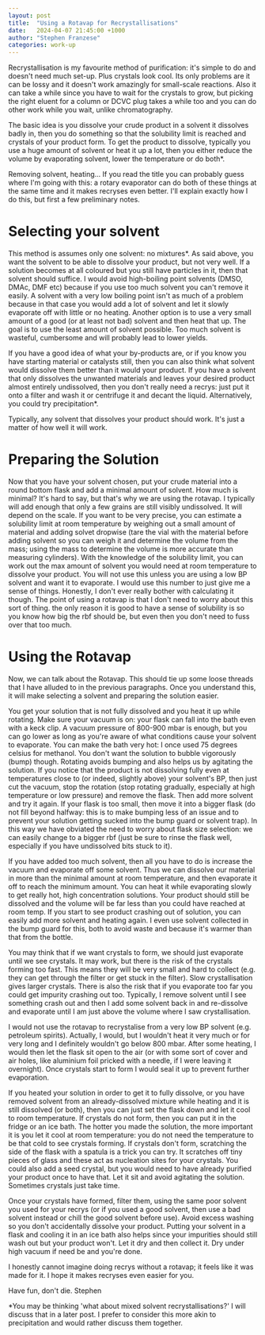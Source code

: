 ```yaml
---
layout: post
title:  "Using a Rotavap for Recrystallisations"
date:   2024-04-07 21:45:00 +1000
author: "Stephen Franzese"
categories: work-up
---
```

Recrystallisation is my favourite method of purification: it's simple to do and doesn't need much set-up. Plus crystals look cool. Its only problems are it can be lossy and it doesn't work amazingly for small-scale reactions. Also it can take a while since you have to wait for the crystals to grow, but picking the right eluent for a column or DCVC plug takes a while too and you can do other work while you wait, unlike chromatography.

The basic idea is you dissolve your crude product in a solvent it dissolves badly in, then you do something so that the solubility limit is reached and crystals of your product form. To get the product to dissolve, typically you use a huge amount of solvent or heat it up a lot, then you either reduce the volume by evaporating solvent, lower the temperature or do both*.

Removing solvent, heating... If you read the title you can probably guess where I'm going with this: a rotary evaporator can do both of these things at the same time and it makes recryses even better. I'll explain exactly how I do this, but first a few preliminary notes.

<h1>Selecting your solvent</h1>
This method is assumes only one solvent: no mixtures*. As said above, you want the solvent to be able to dissolve your product, but not very well. If a solution becomes at all coloured but you still have particles in it, then that solvent should suffice. I would avoid high-boiling point solvents (DMSO, DMAc, DMF etc) because if you use too much solvent you can't remove it easily. A solvent with a very low boiling point isn't as much of a problem because in that case you would add a lot of solvent and let it slowly evaporate off with little or no heating. Another option is to use a very small amount of a good (or at least not bad) solvent and then heat that up. The goal is to use the least amount of solvent possible. Too much solvent is wasteful, cumbersome and will probably lead to lower yields.

If you have a good idea of what your by-products are, or if you know you have starting material or catalysts still, then you can also think what solvent would dissolve them better than it would your product. If you have a solvent that only dissolves the unwanted materials and leaves your desired product almost entirely undissolved, then you don't really need a recrys: just put it onto a filter and wash it or centrifuge it and decant the liquid. Alternatively, you could try precipitation*.

Typically, any solvent that dissolves your product should work. It's just a matter of how well it will work.

<h1>Preparing the Solution</h1>
Now that you have your solvent chosen, put your crude material into a round bottom flask and add a minimal amount of solvent. How much is minimal? It's hard to say, but that's why we are using the rotavap. I typically will add enough that only a few grains are still visibly undissolved. It will depend on the scale. If you want to be very precise, you can estimate a solubility limit at room temperature by weighing out a small amount of material and adding solvet dropwise (tare the vial with the material before adding solvent so you can weigh it and determine the volume from the mass; using the mass to determine the volume is more accurate than measuring cylinders). With the knowledge of the solubility limit, you can work out the max amount of solvent you would need at room temperature to dissolve your product. You will not use this unless you are using a low BP solvent and want it to evaporate. I would use this number to just give me a sense of things. Honestly, I don't ever really bother with calculating it though. The point of using a rotavap is that I don't need to worry about this sort of thing. the only reason it is good to have a sense of solubility is so you know how big the rbf should be, but even then you don't need to fuss over that too much.

<h1>Using the Rotavap</h1>
Now, we can talk about the Rotavap. This should tie up some loose threads that I have alluded to in the previous paragraphs. Once you understand this, it will make selecting a solvent and preparing the solution easier.

You get your solution that is not fully dissolved and you heat it up while rotating. Make sure your vacuum is on: your flask can fall into the bath even with a keck clip. A vacuum pressure of 800-900 mbar is enough, but you can go lower as long as you're aware of what conditions cause your solvent to evaporate. You can make the bath very hot: I once used 75 degrees celsius for methanol. You don't want the solution to bubble vigorously (bump) though. Rotating avoids bumping and also helps us by agitating the solution. If you notice that the product is not dissolving fully even at temperatures close to (or indeed, slightly above) your solvent's BP, then just cut the vacuum, stop the rotation (stop rotating gradually, especially at high temperature or low pressure) and remove the flask. Then add more solvent and try it again. If your flask is too small, then move it into a bigger flask (do not fill beyond halfway: this is to make bumping less of an issue and to prevent your solution getting sucked into the bump guard or solvent trap). In this way we have obviated the need to worry about flask size selection: we can easily change to a bigger rbf (just be sure to rinse the flask well, especially if you have undissolved bits stuck to it).

If you have added too much solvent, then all you have to do is increase the vacuum and evaporate off some solvent. Thus we can dissolve our material in more than the minimal amount at room temperature, and then evaporate it off to reach the minimum amount. You can heat it while evaporating slowly to get really hot, high concentration solutions. Your product should still be dissolved and the volume will be far less than you could have reached at room temp. If you start to see product crashing out of solution, you can easily add more solvent and heating again. I even use solvent collected in the bump guard for this, both to avoid waste and because it's warmer than that from the bottle.

You may think that if we want crystals to form, we should just evaporate until we see crystals. It may work, but there is the risk of the crystals forming too fast. This means they will be very small and hard to collect (e.g. they can get through the filter or get stuck in the filter). Slow crystallisation gives larger crystals. There is also the risk that if you evaporate too far you could get impurity crashing out too. Typically, I remove solvent until I see something crash out and then I add some solvent back in and re-dissolve and evaporate until I am just above the volume where I saw crystallisation.

I would not use the rotavap to recrystalise from a very low BP solvent (e.g. petroleum spirits). Actually, I would, but I wouldn't heat it very much or for very long and I definitely wouldn't go below 800 mbar. After some heating, I would then let the flask sit open to the air (or with some sort of cover and air holes, like aluminium foil pricked with a needle, if I were leaving it overnight). Once crystals start to form I would seal it up to prevent further evaporation.

If you heated your solution in order to get it to fully dissolve, or you have removed solvent from an already-dissolved mixture while heating and it is still dissolved (or both), then you can just set the flask down and let it cool to room temperature. If crystals do not form, then you can put it in the fridge or an ice bath. The hotter you made the solution, the more important it is you let it cool at room temperature: you do not need the temperature to be that cold to see crystals forming. If crystals don't form, scratching the side of the flask with a spatula is a trick you can try. It scratches off tiny pieces of glass and these act as nucleation sites for your crystals. You could also add a seed crystal, but you would need to have already purified your product once to have that. Let it sit and avoid agitating the solution. Sometimes crystals just take time.

Once your crystals have formed, filter them, using the same poor solvent you used for your recrys (or if you used a good solvent, then use a bad solvent instead or chill the good solvent before use). Avoid excess washing so you don't accidentally dissolve your product. Putting your solvent in a flask and cooling it in an ice bath also helps since your impurities should still wash out but your product won't. Let it dry and then collect it. Dry under high vacuum if need be and you're done.

I honestly cannot imagine doing recrys without a rotavap; it feels like it was made for it. I hope it makes recryses even easier for you.

Have fun, don't die.
Stephen

*You may be thinking 'what about mixed solvent recrystallisations?' I will discuss that in a later post. I prefer to consider this more akin to precipitation and would rather discuss them together.